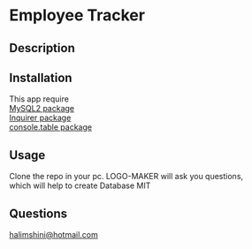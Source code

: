 #  Employee Tracker


## Description
## Installation 
This app require <br>
[ MySQL2 package](https://www.npmjs.com/package/mysql2)<br>
[ Inquirer package](https://www.npmjs.com/package/inquirer/v/8.2.4)<br>
[ console.table package](https://www.npmjs.com/package/console.table)<br>

## Usage 
Clone the  repo in your pc.
LOGO-MAKER will ask you  questions,<br>
which will  help to create Database
MIT
## Questions
halimshini@hotmail.com
